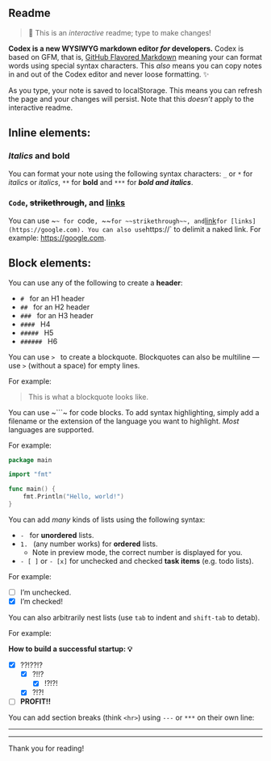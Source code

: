 ## Readme

> 👋 This is an _interactive_ readme; type to make changes!

**Codex is a new WYSIWYG markdown editor _for_ developers.** Codex is based on GFM, that is, [GitHub Flavored Markdown](https://guides.github.com/features/mastering-markdown) meaning your can format words using special syntax characters. This _also_ means you can copy notes in and out of the Codex editor and never loose formatting. ✨

As you type, your note is saved to localStorage. This means you can refresh the page and your changes will persist. Note that this _doesn’t_ apply to the interactive readme.

## Inline elements:

### _Italics_ and **bold**

You can format your note using the following syntax characters: `_` or `*` for _italics_ or *italics*, `**` for **bold** and `***` for ***bold and italics***.

### `Code`, ~~strikethrough~~, and [links](https://google.com)

You can use ~`~ for `code`, `~~` for ~~strikethrough~~, and `[link](url)` for [links](https://google.com). You can also use `https://` to delimit a naked link. For example: https://google.com.

## Block elements:

You can use any of the following to create a **header**:

- `# ` for an H1 header
- `## ` for an H2 header
- `### ` for an H3 header
- `#### ` H4
- `##### ` H5
- `###### ` H6

You can use `> ` to create a blockquote. Blockquotes can also be multiline — use `>` (without a space) for empty lines.

For example:

> This is what a blockquote looks like.

You can use ~```~ for code blocks. To add syntax highlighting, simply add a filename or the extension of the language you want to highlight. _Most_ languages are supported.

For example:

```main.go
package main

import "fmt"

func main() {
	fmt.Println("Hello, world!")
}
```

You can add _many_ kinds of lists using the following syntax:

- `- ` for **unordered** lists.
- `1. ` (any number works) for **ordered** lists.
	- Note in preview mode, the correct number is displayed for you.
- `- [ ]` or `- [x]` for unchecked and checked **task items** (e.g. todo lists).

For example:

- [ ] I’m unchecked.
- [x] I’m checked!

You can also arbitrarily nest lists (use `tab` to indent and `shift-tab` to detab).

For example:

**How to build a successful startup: 💡**

- [x] ??!??!?
	- [x] ?!!?
		- [x] !?!?!
	- [x] ?!?!
- [ ] **PROFIT!!**

You can add section breaks (think `<hr>`) using `---` or `***` on their own line:

---
***

Thank you for reading!
